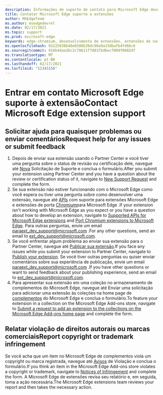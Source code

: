 ```yaml
---
description: Informações de suporte de contato para Microsoft Edge desenvolvimento de extensão
title: Contatar Microsoft Edge suporte a extensões
author: MSEdgeTeam
ms.author: msedgedevrel
ms.date: 02/17/2021
ms.topic: support
ms.prod: microsoft-edge
keywords: edge-chromium, desenvolvimento de extensões, extensões de navegador, complementos, partner center, desenvolvedor, suporte
ms.openlocfilehash: 03225838b48e0588b39dc98a9a33dbafb4fd66c6
ms.sourcegitcommit: 916b4daa26c2c78611f7d837bd6ecf009f0082df
ms.translationtype: MT
ms.contentlocale: pt-BR
ms.lasthandoff: 02/17/2021
ms.locfileid: "11343156"
---
```

# <span data-ttu-id="7f55d-104">Entrar em contato Microsoft Edge suporte à extensão</span><span class="sxs-lookup"><span data-stu-id="7f55d-104">Contact Microsoft Edge extension support</span></span>  

## <span data-ttu-id="7f55d-105">Solicitar ajuda para quaisquer problemas ou enviar comentários</span><span class="sxs-lookup"><span data-stu-id="7f55d-105">Request help for any issues or submit feedback</span></span>  

1.  <span data-ttu-id="7f55d-106">Depois de enviar sua extensão usando o Partner Center e você tiver uma pergunta sobre o status de revisão ou certificação dele, navegue até [Nova][MicrosoftSupportSupportrequestformE7a381be9c9aFafbEd76262bc93fd9e4] Solicitação de Suporte e conclua o formulário.</span><span class="sxs-lookup"><span data-stu-id="7f55d-106">After you submit your extension using Partner Center and you have a question about the review or certification status of it, navigate to [New Support Request][MicrosoftSupportSupportrequestformE7a381be9c9aFafbEd76262bc93fd9e4] and complete the form.</span></span>  
1.  <span data-ttu-id="7f55d-107">Se sua extensão não estiver funcionando com o Microsoft Edge como você espera ou tiver uma pergunta sobre como desenvolver uma extensão, navegue até [APIs][ExtensionsDeveloperGuideApiSupport] com suporte para extensões Microsoft Edge e extensões de porta [Chromium][ExtensionsDeveloperGuidePortChromeExtension]para Microsoft Edge .</span><span class="sxs-lookup"><span data-stu-id="7f55d-107">If your extension isn't working with Microsoft Edge as you expect or you have a question about how to develop an extension, navigate to [Supported APIs for Microsoft Edge extensions][ExtensionsDeveloperGuideApiSupport] and [Port Chromium extensions to Microsoft Edge][ExtensionsDeveloperGuidePortChromeExtension].</span></span>  <span data-ttu-id="7f55d-108">Para outras perguntas, envie um email [para][MailtoExtDevSupportMicrosoft]ext_dev_support@microsoft.com .</span><span class="sxs-lookup"><span data-stu-id="7f55d-108">For any other questions, send an email to [ext_dev_support@microsoft.com][MailtoExtDevSupportMicrosoft].</span></span>  
1.  <span data-ttu-id="7f55d-109">Se você enfrentar algum problema ao enviar sua extensão para o Partner Center, navegue até [Publicar sua extensão][ExtensionsPublishPublishExtension].</span><span class="sxs-lookup"><span data-stu-id="7f55d-109">If you face any issues while you submit your extension to Partner Center, navigate to [Publish your extension][ExtensionsPublishPublishExtension].</span></span>  <span data-ttu-id="7f55d-110">Se você tiver outras perguntas ou quiser enviar comentários sobre sua experiência de publicação, envie um email [para][MailtoExtDevSupportMicrosoft]ext_dev_support@microsoft.com .</span><span class="sxs-lookup"><span data-stu-id="7f55d-110">If you have other questions or want to send feedback about your publishing experience, send an email to [ext_dev_support@microsoft.com][MailtoExtDevSupportMicrosoft].</span></span>  
1.  <span data-ttu-id="7f55d-111">Para apresentar sua extensão em uma coleção no armazenamento de complementos do Microsoft Edge, navegue até Enviar uma solicitação para adicionar uma extensão às coleções na home page de [complementos][OfficeFormsPagesResponsepageAspxV4j5cvggr0grqy180bhbrw01uwybfaxnna1zkp3x2vun0ibsu1ymeu3vfy0vurrodewsjgwu00yry4u] do Microsoft Edge e conclua o formulário.</span><span class="sxs-lookup"><span data-stu-id="7f55d-111">To feature your extension in a collection on the Microsoft Edge Add-ons store, navigate to [Submit a request to add an extension to the collections on the Microsoft Edge Add-ons home page][OfficeFormsPagesResponsepageAspxV4j5cvggr0grqy180bhbrw01uwybfaxnna1zkp3x2vun0ibsu1ymeu3vfy0vurrodewsjgwu00yry4u] and complete the form.</span></span>   
    
## <span data-ttu-id="7f55d-112">Relatar violação de direitos autorais ou marcas comerciais</span><span class="sxs-lookup"><span data-stu-id="7f55d-112">Report copyright or trademark infringement</span></span>  

<span data-ttu-id="7f55d-113">Se você acha que um item no Microsoft Edge de complementos viola um copyright ou marca registrada, navegue até [Avisos][MicrosoftInfoMarketplaceHtml] de Violação e conclua o formulário.</span><span class="sxs-lookup"><span data-stu-id="7f55d-113">If you think an item in the Microsoft Edge Add-ons store violates a copyright or trademark, navigate to [Notices of Infringement][MicrosoftInfoMarketplaceHtml] and complete the form.</span></span>  <span data-ttu-id="7f55d-114">A Microsoft Edge de extensões revisa seu relatório e, em seguida, toma a ação necessária.</span><span class="sxs-lookup"><span data-stu-id="7f55d-114">The Microsoft Edge extensions team reviews your report and then takes the necessary action.</span></span>  

<!-- links -->  

[ExtensionsDeveloperGuideApiSupport]: ../developer-guide/api-support.md "APIs com suporte para Microsoft Edge extensões | Microsoft Docs"  
[ExtensionsDeveloperGuidePortChromeExtension]: ../developer-guide/port-chrome-extension.md "Porta sua extensão | Microsoft Docs"  
[ExtensionsPublishPublishExtension]: ./publish-extension.md "Publicar sua extensão | Microsoft Docs"  

[MicrosoftInfoMarketplaceHtml]: https://www.microsoft.com/info/Marketplace.html "Avisos de violação | Microsoft"  

[MicrosoftSupportSupportrequestformE7a381be9c9aFafbEd76262bc93fd9e4]: https://support.microsoft.com/supportrequestform/e7a381be-9c9a-fafb-ed76-262bc93fd9e4 "Extensões Nova Solicitação de Suporte | Suporte da Microsoft"  

[OfficeFormsPagesResponsepageAspxV4j5cvggr0grqy180bhbrw01uwybfaxnna1zkp3x2vun0ibsu1ymeu3vfy0vurrodewsjgwu00yry4u]: https://forms.office.com/Pages/ResponsePage.aspx?id=v4j5cvGGr0GRqy180BHbRw01UwyBfAxNna_1ZkP3X2VUN0lBSU1YMEU3VFY0VURRODEwSjgwU00yRy4u "Enviar uma solicitação para adicionar uma extensão às coleções Microsoft Edge página inicial de complementos | Microsoft Office Formulários"  

[MailtoExtDevSupportMicrosoft]: mailto:ext_dev_support@microsoft.com "Envie um email para ext_dev_support@microsoft.com"  
